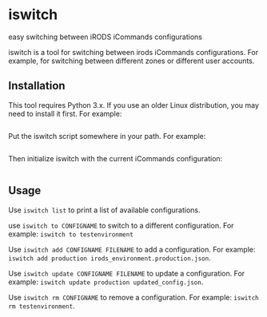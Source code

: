 # iswitch
easy switching between iRODS iCommands configurations

iswitch is a tool for switching between irods iCommands configurations. For
example, for switching between different zones or different user accounts.

## Installation

This tool requires Python 3.x. If you use an older Linux distribution, you
may need to install it first. For example:

```yum install python3
```

Put the iswitch script somewhere in your path. For example:

```sudo install -m 0755 iswitch /usr/local/bin/iswitch
```

Then initialize iswitch with the current iCommands configuration:

```iswitch init
```

## Usage

Use `iswitch list` to print a list of available configurations.

use `iswitch to CONFIGNAME` to switch to a different configuration. For example: `iswitch to testenvironment`

Use `iswitch add CONFIGNAME FILENAME` to add a configuration. For example:
`iswitch add production irods_environment.production.json`.

Use `iswitch update CONFIGNAME FILENAME` to update a configuration. For example: `iswitch update production updated_config.json`.

Use `iswitch rm CONFIGNAME` to remove a configuration. For example: `iswitch rm testenvironment`.
